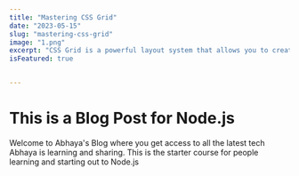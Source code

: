 ```yaml
---
title: "Mastering CSS Grid"
date: "2023-05-15"
slug: "mastering-css-grid"
image: "1.png"
excerpt: "CSS Grid is a powerful layout system that allows you to create complex, responsive layouts with ease."
isFeatured: true


---
```


# This is a Blog Post for Node.js

Welcome to Abhaya's Blog where you get access to all the latest tech Abhaya is learning and sharing. This is the starter course for people learning and starting out to Node.js